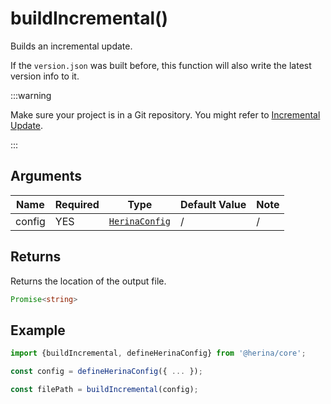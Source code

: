 # buildIncremental()

Builds an incremental update.

If the `version.json` was built before, this function will also write the latest version info to it.

:::warning

Make sure your project is in a Git repository. You might refer to [Incremental Update](/update/incremental.html).

:::

## Arguments

| Name   | Required | Type                                         | Default Value | Note |
| ------ | -------- | -------------------------------------------- | ------------- | ---- |
| config | YES      | [`HerinaConfig`](/configuration/global.html) | /             | /    |

## Returns

Returns the location of the output file.

```typescript
Promise<string>
```

## Example

```typescript
import {buildIncremental, defineHerinaConfig} from '@herina/core';

const config = defineHerinaConfig({ ... });

const filePath = buildIncremental(config);
```